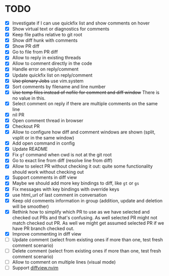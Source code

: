 # TODO

- [x] Investigate if I can use quickfix list and show comments on hover
- [x] Show virtual text or diagnostics for comments
- [x] Keep file paths relative to git root
- [x] Show diff hunk with comments
- [x] Show PR diff
- [x] Go to file from PR diff
- [x] Allow to reply in existing threads
- [x] Allow to comment directly in the code
- [x] Handle error on reply/comment
- [x] Update quickfix list on reply/comment
- [x] ~~Use plenary Jobs~~ use vim.system
- [x] Sort comments by filename and line number
- [x] ~~Use temp files instead of nofile for comment and diff window~~ There is no value in this.
- [x] Select comment on reply if there are multiple comments on the same line
- [x] nil PR
- [x] Open comment thread in browser
- [x] Checkout PR
- [x] Allow to configure how diff and comment windows are shown (split, vsplit or in the same window)
- [x] Add open command in config
- [x] Update README
- [x] Fix `gf` command when cwd is not at the git root
- [x] Go to exact line from diff (resolve line from diff)
- [x] Allow to select PR without checking it out: quite some functionality
  should work without checking out
- [x] Support comments in diff view
- [x] Maybe we should add more key bindings to diff, like `gt` or `gs`
- [x] Fix messages with key bindings with override keys
- [x] use html_url of last comment in conversation
- [x] Keep old comments information in group (addition, update and deletion will be smoother)
- [x] Rethink how to simplify which PR to use as we have selected and checked
  out PRs and that's confusing. As well selected PR might not match checked out
  PR. As well we might get assumed selected PR if we have PR branch checked
  out.
- [x] Improve commenting in diff view
- [ ] Update comment (select from existing ones if more than one, test fresh comment scenario)
- [ ] Delete comment (select from existing ones if more than one, test fresh comment scenario)
- [ ] Allow to comment on multiple lines (visual mode)
- [ ] Support [diffview.nvim](https://github.com/sindrets/diffview.nvim)

